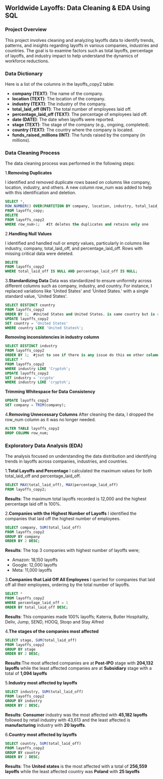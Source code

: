 ## Worldwide Layoffs: Data Cleaning & EDA Using SQL
### Project Overview
This project involves cleaning and analyzing layoffs data to identify trends, patterns, and insights regarding layoffs in various companies, industries and countries. The goal is to examine factors such as total layoffs, percentage of layoffs, and industry impact to help understand the dynamics of workforce reductions.

### Data Dictionary
Here is a list of the columns in the layoffs_copy2 table:

- **company (TEXT)**: The name of the company.
- **location (TEXT)**: The location of the company.
- **industry (TEXT)**: The industry of the company.
- **total_laid_off (INT)**: The total number of employees laid off.
- **percentage_laid_off (TEXT)**: The percentage of employees laid off.
- **date (DATE)**: The date when layoffs were reported.
- **stage (TEXT)**: The stage of the company (e.g., ongoing, completed).
- **country (TEXT)**: The country where the company is located.
- **funds_raised_millions (INT)**: The funds raised by the company (in millions).

 ### Data Cleaning Process
The data cleaning process was performed in the following steps:

1.**Removing Duplicates**

I identified and removed duplicate rows based on columns like company, location, industry, and others. A new column row_num was added to help with this identification and deletion.

```sql
SELECT *,
ROW_NUMBER() OVER(PARTITION BY company, location, industry, total_laid_off, percentage_laid_off, `date`, stage, country) AS row_num
FROM layoffs_copy;
DELETE
FROM layoffs_copy2
WHERE row_num>1;   #It deletes the duplicates and retains only one

```

2.**Handling Null Values**

I identified and handled null or empty values, particularly in columns like industry, company, total_laid_off, and percentage_laid_off. Rows with missing critical data were deleted.
```sql
DELETE
FROM layoffs_copy2
WHERE total_laid_off IS NULL AND percentage_laid_off IS NULL;
```

3.**Standardizing Data**
Data was standardized to ensure uniformity across different columns such as company, industry, and country. For instance, I replaced variations like 'United States' and 'United States.' with a single standard value, 'United States'.
```sql
SELECT DISTINCT country
FROM layoffs_copy2
ORDER BY 1;  #United States and United States. is same country but is recorded as different country
UPDATE layoffs_copy2
SET country = 'United States'
WHERE country LIKE 'United States%'; 
```
**Removing inconsistencies in industry column**
```sql
SELECT DISTINCT industry
FROM layoffs_copy2
ORDER BY 1;  #jsut to see if there is any issue do this on other columns, from these i saw an issue with country column as well
SELECT *
FROM layoffs_copy2
WHERE industry LIKE 'Crypto%';
UPDATE layoffs_copy2
SET industry = 'crypto'
WHERE industry LIKE 'crypto%';
```
**Trimming Whitespace for Data Consistency**
```sql
UPDATE layoffs_copy2
SET company = TRIM(company);
```

4.**Removing Unnecessary Columns**
After cleaning the data, I dropped the row_num column as it was no longer needed.
```sql
ALTER TABLE layoffs_copy2
DROP COLUMN row_num;
```

### Exploratory Data Analysis (EDA)
The analysis focused on understanding the data distribution and identifying trends in layoffs across companies, industries, and countries.

1.**Total Layoffs and Percentage**
I calculated the maximum values for both total_laid_off and percentage_laid_off.
```sql
SELECT MAX(total_laid_off), MAX(percentage_laid_off)
FROM layoffs_copy2;
```
**Results**: The maximum total layoffs recorded is 12,000 and the highest percentage laid off is 100%.

2.**Companies with the Highest Number of Layoffs**
I identified the companies that laid off the highest number of employees.
```sql
SELECT company, SUM(total_laid_off)
FROM layoffs_copy2
GROUP BY company
ORDER BY 2 DESC;
```
**Results**: The top 3 companies with highest number of layoffs were;
- Amazon: 18,150 layoffs
- Google: 12,000 layoffs
- Meta: 11,000 layoffs

3.**Companies that Laid Off All Employees**
I queried for companies that laid off all their employees, ordering by the total number of layoffs.
```sql
SELECT *
FROM layoffs_copy2
WHERE percentage_laid_off = 1
ORDER BY total_laid_off DESC;
```
**Results**: This companies made 100% layoffs; Katerra, Butler Hospitality, Deliv, Jump, SEND, HOOQ, Stoqo and Stay Alfred


4.**The stages of the companies most affected**
```sql
SELECT stage, SUM(total_laid_off)
FROM layoffs_copy2
GROUP BY stage
ORDER BY 2 DESC;
```
**Results**:The most affected companies are at **Post-IPO** stage with **204,132 layoffs** while the least affected companies are at **Subsidiary** stage with a total of **1,094 layoffs**

5.**Industry most affected by layoffs**
```sql
SELECT industry, SUM(total_laid_off)
FROM layoffs_copy2
GROUP BY industry
ORDER BY 2 DESC;
```

**Results**: **Consumer** industry was the most affected with **45,182 layoffs** followed by retail industry with 43,613 and the least affected is **manufacturing** industry with **20 layoffs**.

6.**Country most affected by layoffs**
```sql
SELECT country, SUM(total_laid_off)
FROM layoffs_copy2
GROUP BY country
ORDER BY 2 DESC;
```

**Results**: The **United states** is the most affected with a total of **256,559 layoffs** while the least affected country was **Poland** with **25 layoffs**


